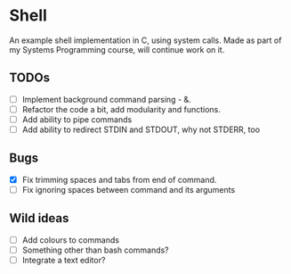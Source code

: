 # Shell

An example shell implementation in C, using system calls. Made as part of my Systems Programming course, will continue work on it.

## TODOs

* [ ] Implement background command parsing - &.
* [ ] Refactor the code a bit, add modularity and functions.
* [ ] Add ability to pipe commands
* [ ] Add ability to redirect STDIN and STDOUT, why not STDERR, too

## Bugs

* [x] Fix trimming spaces and tabs from end of command.
* [ ] Fix ignoring spaces between command and its arguments

## Wild ideas

* [ ] Add colours to commands
* [ ] Something other than bash commands?
* [ ] Integrate a text editor?
